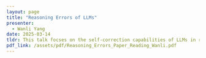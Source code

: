```yaml
---
layout: page
title: "Reasoning Errors of LLMs"
presenter:
  - Wanli Yang
date: 2025-03-14
tldr: This talk focses on the self-correction capabilities of LLMs in reasoning, revealing existing LLMs cannot self-correct reasoning yet.
pdf_link: /assets/pdf/Reasoning_Errors_Paper_Reading_Wanli.pdf
---
```

